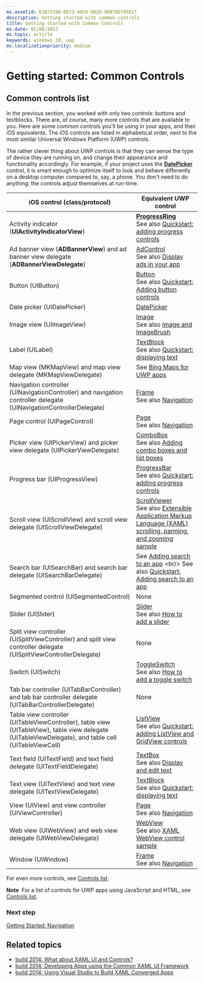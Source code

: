 ```yaml
---
ms.assetid: E2B73380-D673-48C6-9026-96976D745017
description: Getting started with common controls
title: Getting started with Common Controls
ms.date: 02/08/2017
ms.topic: article
keywords: windows 10, uwp
ms.localizationpriority: medium
---
```

# Getting started: Common Controls


## Common controls list

In the previous section, you worked with only two controls: buttons and textblocks. There are, of course, many more controls that are available to you. Here are some common controls you'll be using in your apps, and their iOS equivalents. The iOS controls are listed in alphabetical order, next to the most similar Universal Windows Platform (UWP) controls.

The rather clever thing about UWP controls is that they can sense the type of device they are running on, and change their appearance and functionality accordingly. For example, if your project uses the [**DatePicker**](https://docs.microsoft.com/previous-versions/windows/apps/br211681(v=win.10)) control, it is smart enough to optimize itself to look and behave differently on a desktop computer compared to, say, a phone. You don't need to do anything: the controls adjust themselves at run-time.

| iOS control (class/protocol) | Equivalent UWP control |
|------------------------------|--------------------------------------|
| Activity indicator (**UIActivityIndicatorView**) | [**ProgressRing**](https://docs.microsoft.com/uwp/api/Windows.UI.Xaml.Controls.ProgressRing) <br/> See also [Quickstart: adding progress controls](https://docs.microsoft.com/previous-versions/windows/apps/hh780651(v=win.10)) |
| Ad banner view (**ADBannerView**) and ad banner view delegate (**ADBannerViewDelegate**) | [AdControl](https://docs.microsoft.com/uwp/api/microsoft.advertising.winrt.ui.adcontrol) <br/> See also [Display ads in your app](../monetize/display-ads-in-your-app.md) |
| Button (UIButton) | [Button](https://docs.microsoft.com/uwp/api/Windows.UI.Xaml.Controls.Button) <br/> See also [Quickstart: Adding button controls](https://docs.microsoft.com/previous-versions/windows/apps/jj153346(v=win.10)) |
| Date picker (UIDatePicker) | [DatePicker](https://docs.microsoft.com/previous-versions/windows/apps/br211681(v=win.10)) |
| Image view (UIImageView) | [Image](https://docs.microsoft.com/uwp/api/Windows.UI.Xaml.Controls.Image) <br/> See also [Image and ImageBrush](https://docs.microsoft.com/windows/uwp/controls-and-patterns/images-imagebrushes) |
| Label (UILabel) | [TextBlock](https://docs.microsoft.com/uwp/api/Windows.UI.Xaml.Controls.TextBlock) <br/> See also [Quickstart: displaying text](https://docs.microsoft.com/previous-versions/windows/apps/hh700392(v=win.10)) |
| Map view (MKMapView) and map view delegate (MKMapViewDelegate) | See [Bing Maps for UWP apps](https://msdn.microsoft.com/library/hh846481) |
| Navigation controller (UINavigationController) and navigation controller delegate (UINavigationControllerDelegate) | [Frame](https://docs.microsoft.com/uwp/api/Windows.UI.Xaml.Controls.Frame) <br/> See also [Navigation](https://docs.microsoft.com/windows/uwp/layout/navigation-basics) |
| Page control (UIPageControl) | [Page](https://docs.microsoft.com/uwp/api/Windows.UI.Xaml.Controls.Page) <br/> See also [Navigation](https://docs.microsoft.com/windows/uwp/layout/navigation-basics) |
| Picker view (UIPickerView) and picker view delegate (UIPickerViewDelegate) | [ComboBox](https://docs.microsoft.com/uwp/api/Windows.UI.Xaml.Controls.ComboBox) <br/> See also [Adding combo boxes and list boxes](https://docs.microsoft.com/previous-versions/windows/apps/hh780616(v=win.10)) |
| Progress bar (UIProgressView) | [ProgressBar](https://docs.microsoft.com/uwp/api/Windows.UI.Xaml.Controls.ProgressBar) <br/> See also [Quickstart: adding progress controls](https://docs.microsoft.com/previous-versions/windows/apps/hh780651(v=win.10)) |
| Scroll view (UIScrollView) and scroll view delegate (UIScrollViewDelegate) | [ScrollViewer](https://docs.microsoft.com/uwp/api/Windows.UI.Xaml.Controls.ScrollViewer) <br/>  See also [Extensible Application Markup Language (XAML) scrolling, panning, and zooming sample](https://github.com/microsoftarchive/msdn-code-gallery-microsoft/tree/411c271e537727d737a53fa2cbe99eaecac00cc0/Official%20Windows%20Platform%20Sample/Windows%208%20app%20samples/%5BC%23%5D-Windows%208%20app%20samples/C%23/Windows%208%20app%20samples/XAML%20scrolling%2C%20panning%2C%20and%20zooming%20sample%20(Windows%208)) |
| Search bar (UISearchBar) and search bar delegate (UISearchBarDelegate) | See [Adding search to an app](https://docs.microsoft.com/previous-versions/windows/apps/jj130767(v=win.10)) <br/>  See also [Quickstart: Adding search to an app](https://docs.microsoft.com/previous-versions/windows/apps/hh868180(v=win.10)) |
| Segmented control (UISegmentedControl) | None |
| Slider (UISlider) | [Slider](https://docs.microsoft.com/uwp/api/Windows.UI.Xaml.Controls.Slider) <br/>  See also [How to add a slider](https://docs.microsoft.com/previous-versions/windows/apps/hh868197(v=win.10)) |
| Split view controller (UISplitViewController) and split view controller delegate (UISplitViewControllerDelegate) | None |
| Switch (UISwitch) | [ToggleSwitch](https://docs.microsoft.com/uwp/api/Windows.UI.Xaml.Controls.ToggleSwitch) <br/>  See also [How to add a toggle switch](https://docs.microsoft.com/previous-versions/windows/apps/hh868198(v=win.10)) |
| Tab bar controller (UITabBarController) and tab bar controller delegate (UITabBarControllerDelegate) | None |
| Table view controller (UITableViewController), table view (UITableView), table view delegate (UITableViewDelegate), and table cell (UITableViewCell) | [ListView](https://docs.microsoft.com/uwp/api/Windows.UI.Xaml.Controls.ListView) <br/>  See also [Quickstart: adding ListView and GridView controls](https://docs.microsoft.com/previous-versions/windows/apps/hh780650(v=win.10)) |
| Text field (UITextField) and text field delegate (UITextFieldDelegate) | [TextBox](https://docs.microsoft.com/uwp/api/Windows.UI.Xaml.Controls.TextBox) <br/>  See also [Display and edit text](https://docs.microsoft.com/windows/uwp/design/controls-and-patterns/text-controls) |
| Text view (UITextView) and text view delegate (UITextViewDelegate) | [TextBlock](https://docs.microsoft.com/uwp/api/Windows.UI.Xaml.Controls.TextBlock) <br/>  See also [Quickstart: displaying text](https://docs.microsoft.com/previous-versions/windows/apps/hh700392(v=win.10)) |
| View (UIView) and view controller (UIViewController) | [Page](https://docs.microsoft.com/uwp/api/Windows.UI.Xaml.Controls.Page) <br/>  See also [Navigation](https://docs.microsoft.com/windows/uwp/layout/navigation-basics) |
| Web view (UIWebView) and web view delegate (UIWebViewDelegate) | [WebView](https://docs.microsoft.com/uwp/api/Windows.UI.Xaml.Controls.WebView) <br/>  See also [XAML WebView control sample](https://github.com/microsoftarchive/msdn-code-gallery-microsoft/tree/411c271e537727d737a53fa2cbe99eaecac00cc0/Official%20Windows%20Platform%20Sample/Windows%208%20app%20samples/%5BC%23%5D-Windows%208%20app%20samples/C%23/Windows%208%20app%20samples/XAML%20WebView%20control%20sample%20(Windows%208)) |
| Window (UIWindow) | [Frame](https://docs.microsoft.com/uwp/api/Windows.UI.Xaml.Controls.Frame) <br/>  See also [Navigation](https://docs.microsoft.com/windows/uwp/layout/navigation-basics) |

For even more controls, see [Controls list](https://docs.microsoft.com/windows/uwp/design/controls-and-patterns/).

**Note**  For a list of controls for UWP apps using JavaScript and HTML, see [Controls list](https://docs.microsoft.com/previous-versions/windows/apps/hh465453(v=win.10)).

### Next step

[Getting Started: Navigation](getting-started-navigation.md)

## Related topics

* [build 2014: What about XAML UI and Controls?](https://channel9.msdn.com/Events/Build/2014/2-516)
* [build 2014: Developing Apps using the Common XAML UI Framework](https://channel9.msdn.com/Events/Build/2014/2-507)
* [build 2014: Using Visual Studio to Build XAML Converged Apps](https://channel9.msdn.com/Events/Build/2014/3-591)
